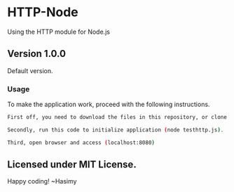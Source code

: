 # HTTP-Node

Using the HTTP module for Node.js

## Version 1.0.0

Default version.

### Usage

To make the application work, proceed with the following instructions.

```sh
First off, you need to download the files in this repository, or clone it.

Secondly, run this code to initialize application (node testhttp.js).

Third, open browser and access (localhost:8080)

```

## Licensed under MIT License.

Happy coding!
~Hasimy
